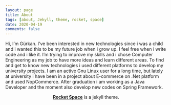 ```yaml
---
layout: page
title: About 
tags: [about, Jekyll, theme, rocket, space]
date: 2020-04-19
comments: false
---
```


Hi, I’m Gürkan. I’ve been interested in new technologies since i was a child and i wanted this to be my future job when i grow up. I feel free when i write code and i like it. I’m trying to improve my skills and i chose Computer Engineering as my job to have more ideas and learn different areas. To find and get to know new technologies i used different platforms to develop my university projects. I am an active Gnu Linux user for a long time, but lately at university i have been in a project about E-commerce on .Net platform and used NopCommerce. After graduation i am working as a Java Developer and the moment also develop new codes on Spring Framework.

<center><a href="https://github.com/gurkanakdeniz/rocket-space/"><b>Rocket Space</b></a> is a jekyll theme.</center>

